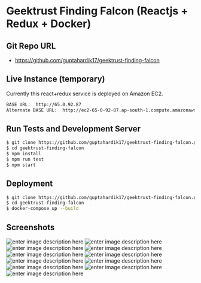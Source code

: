 # Geektrust Finding Falcon (Reactjs + Redux + Docker)

## Git Repo URL
- https://github.com/guptahardik17/geektrust-finding-falcon

## Live Instance (temporary)
Currently this react+redux service is deployed on Amazon EC2.
```sh
BASE URL:  http://65.0.92.87
Alternate BASE URL:  http://ec2-65-0-92-87.ap-south-1.compute.amazonaws.com
```

## Run Tests and Development Server
```sh
$ git clone https://github.com/guptahardik17/geektrust-finding-falcon.git
$ cd geektrust-finding-falcon
$ npm install
$ npm run test
$ npm start
```

## Deployment
```sh
$ git clone https://github.com/guptahardik17/geektrust-finding-falcon.git
$ cd geektrust-finding-falcon
$ docker-compose up --build
```

## Screenshots
![enter image description here][1]
![enter image description here][2]
![enter image description here][12]
![enter image description here][3]
![enter image description here][4]
![enter image description here][5]
![enter image description here][6]
![enter image description here][8]
![enter image description here][9]
![enter image description here][11]
![enter image description here][10]

[1]: https://i.ibb.co/rdBKcvT/Screenshot-2020-11-09-at-11-44-47-PM.png
[2]: https://i.ibb.co/Cn9dJRT/Screenshot-2020-11-09-at-11-48-20-PM.png
[3]: https://i.ibb.co/D1K2Hk4/Screenshot-2020-11-10-at-12-02-54-AM.png
[4]: https://i.ibb.co/QrLZRkz/Screenshot-2020-11-10-at-12-03-03-AM.png
[5]: https://i.ibb.co/VHw3Bnr/Screenshot-2020-11-10-at-12-03-28-AM.png
[6]: https://i.ibb.co/KD1Nvc0/Screenshot-2020-11-10-at-12-03-10-AM.png
[7]: https://i.ibb.co/jVdczJb/Screenshot-2020-11-10-at-12-03-33-AM.png
[8]: https://i.ibb.co/0F0Zm3f/Screenshot-2020-11-10-at-12-04-54-AM.png
[9]: https://i.ibb.co/NsmvbX9/Screenshot-2020-11-10-at-12-05-21-AM.png
[10]: https://i.ibb.co/9cnqnqX/Screenshot-2020-11-10-at-12-05-26-AM.png
[11]: https://i.ibb.co/JR5vTMK/Screenshot-2020-11-10-at-12-05-43-AM.png
[12]: https://i.ibb.co/rQRF26p/Screenshot-2020-11-10-at-12-07-42-AM.png